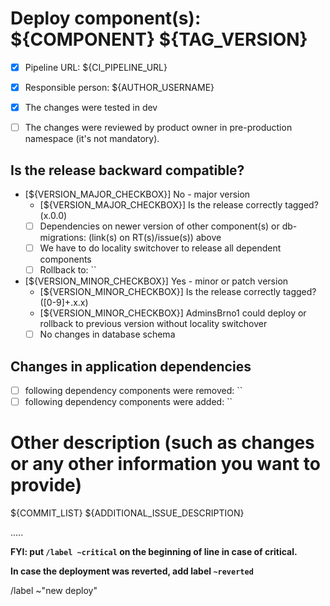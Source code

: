 # Deploy component(s): ${COMPONENT} ${TAG_VERSION}

- [x] Pipeline URL: ${CI_PIPELINE_URL}
- [x] Responsible person: ${AUTHOR_USERNAME}
- [x] The changes were tested in dev
- [ ] The changes were reviewed by product owner in pre-production namespace (it's not mandatory).


## Is the release backward compatible?
- [${VERSION_MAJOR_CHECKBOX}] No - major version
    - [${VERSION_MAJOR_CHECKBOX}] Is the release correctly tagged? (x.0.0)
    - [ ] Dependencies on newer version of other component(s) or db-migrations: (link(s) on RT(s)/issue(s)) above
    - [ ] We have to do locality switchover to release all dependent components
    - [ ] Rollback to: ``
- [${VERSION_MINOR_CHECKBOX}] Yes - minor or patch version
    - [${VERSION_MINOR_CHECKBOX}] Is the release correctly tagged? ([0-9]+.x.x)
    - [${VERSION_MINOR_CHECKBOX}] AdminsBrno1 could deploy or rollback to previous version without locality switchover
    - [ ] No changes in database schema

## Changes in application dependencies
- [ ] following dependency components were removed: ``
- [ ] following dependency components were added:   ``

# Other description (such as changes or any other information you want to provide)

${COMMIT_LIST}
${ADDITIONAL_ISSUE_DESCRIPTION}

.....

__FYI: put `/label ~critical` on the beginning of line in case of critical.__

**In case the deployment was reverted, add label `~reverted`**

/label ~"new deploy"

